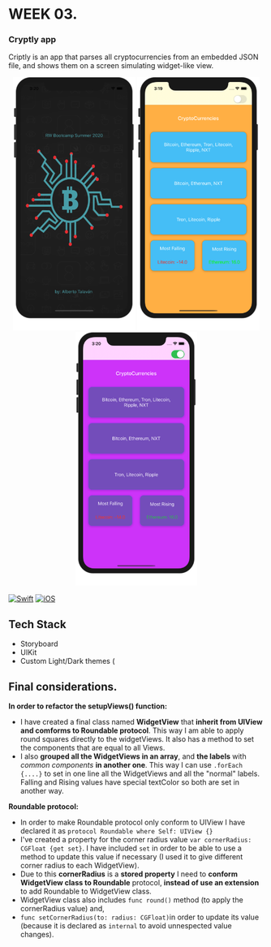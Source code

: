 # WEEK 03.

### Cryptly app 
Criptly is an app that parses all cryptocurrencies from an embedded JSON file, and shows them on a screen simulating widget-like view.  

<p align="center"> <!-- using the assets directory -->
  <img src="/Week03/Assets/pic01.png" height="500"/>
	<img src="/Week03/Assets/picLight.png" height="500"/> 
	<img src="/Week03/Assets/picDark.png" height="500"/>
</p>

[![Swift](https://img.shields.io/badge/Swift-5.0-orange.svg?longCache=true&style=flat&logo=swift)](https://www.swift.org)
[![iOS](https://img.shields.io/badge/iOS-13.0+-lightgrey.svg?longCache=true&?style=plastic&logo=apple)](https://developer.apple.com/ios/)

## Tech Stack
- Storyboard
- UIKit
- Custom Light/Dark themes (

## Final considerations.  

**In order to refactor the setupViews() function:**
- I have created a final class named **WidgetView** that **inherit from UIView and comforms to Roundable protocol**. This way I am able to apply round squares directly to the widgetViews. It also has a method to set the components that are equal to all Views.
- I also **grouped all the WidgetViews in an array**, and **the labels**  with *common components* **in another one**. This way I can use `.forEach {....}` to set in one line all the WidgetViews and all the "normal" labels. Falling and Rising values have special textColor so both are set in another way.


**Roundable protocol:**
- In order to make Roundable protocol only conform to UIView I have declared it as `protocol Roundable where Self: UIView {}`
-  I've created a property for the corner radius value `var cornerRadius: CGFloat {get set}`. I have included `set` in order to be able to use a method to update this value if necessary (I used it to give different corner radius to each WidgetView).
- Due to this **cornerRadius** is a **stored property** I need to **conform WidgetView class to Roundable** protocol, **instead of use an extension** to add Roundable to WidgetView class.
- WidgetView class also includes `func round()` method (to apply the cornerRadius value) and,
- `func setCornerRadius(to: radius: CGFloat)`in order to update its value (because it is declared as `internal` to avoid unnespected value changes).
